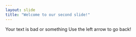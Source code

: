 ```yaml
---
layout: slide
title: "Welcome to our second slide!"
---
```

Your text is bad or something
Use the left arrow to go back!
